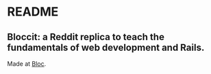 # README
 ## Bloccit: a Reddit replica to teach the fundamentals of web development and Rails.
 
 Made at [Bloc](http://bloc.io).

